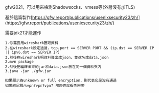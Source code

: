gfw2021，可以用來檢測Shadowsocks、vmess等(外層沒有加TLS)

基於這篇製作[https://gfw.report/publications/usenixsecurity23/zh/](https://gfw.report/publications/usenixsecurity23/zh/)

需要jdk21才能運作

```
1.你需要用wireshark獲取資料
2.在wireshark設定過濾，tcp.port == SERVER PORT && (ip.dst == SERVER IP || ipv6.dst == SERVER IP)
3.然後在wireshark把資料導出成json，並改名成data.json
2.mvn package
2.然後把編譯出來的jar和data.json放在同一個資料夾内
3.java -jar ./gfw.jar

如果顯示為unknown or full encryption，則代表它是沒有通過
如果結尾顯示vpn?vpn?vpn? 那麽你就很危險啦
```
